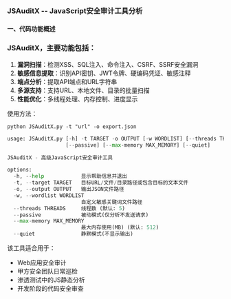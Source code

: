 ### JSAuditX -- JavaScript安全审计工具分析

#### 一、代码功能概述

### **JSAuditX**，主要功能包括：

1. **漏洞扫描**：检测XSS、SQL注入、命令注入、CSRF、SSRF安全漏洞
2. **敏感信息提取**：识别API密钥、JWT令牌、硬编码凭证、敏感注释
3. **端点分析**：提取API端点和URL字符串
4. **多源支持**：支持URL、本地文件、目录的批量扫描
5. **性能优化**：多线程处理、内存控制、进度显示

使用方法：

```
python JSAuditX.py -t "url" -o export.json
```



```py
usage: JSAuditX.py [-h] -t TARGET -o OUTPUT [-w WORDLIST] [--threads THREADS]
                   [--passive] [--max-memory MAX_MEMORY] [--quiet]

JSAuditX - 高级JavaScript安全审计工具

options:
  -h, --help            显示帮助信息并退出
  -t, --target TARGET   目标URL/文件/目录路径或包含目标的文本文件
  -o, --output OUTPUT   输出JSON文件路径
  -w, --wordlist WORDLIST
                        自定义敏感关键词文件路径
  --threads THREADS     线程数 (默认: 5)
  --passive             被动模式(仅分析不发送请求)
  --max-memory MAX_MEMORY
                        最大内存使用(MB) (默认: 512)
  --quiet               静默模式(不显示输出)
```

该工具适合用于：

- Web应用安全审计
- 甲方安全团队日常巡检
- 渗透测试中的JS静态分析
- 开发阶段的代码安全审查
